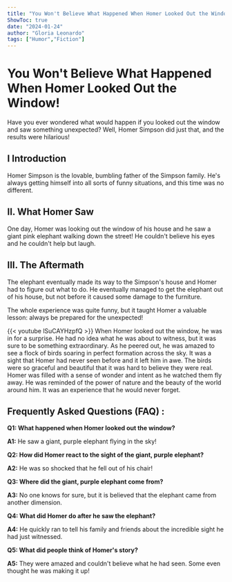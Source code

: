 ```yaml
---
title: "You Won't Believe What Happened When Homer Looked Out the Window!"
ShowToc: true 
date: "2024-01-24"
author: "Gloria Leonardo" 
tags: ["Humor","Fiction"]
---
```

# You Won't Believe What Happened When Homer Looked Out the Window!

Have you ever wondered what would happen if you looked out the window and saw something unexpected? Well, Homer Simpson did just that, and the results were hilarious!

## I Introduction

Homer Simpson is the lovable, bumbling father of the Simpson family. He's always getting himself into all sorts of funny situations, and this time was no different.

## II. What Homer Saw

One day, Homer was looking out the window of his house and he saw a giant pink elephant walking down the street! He couldn't believe his eyes and he couldn't help but laugh.

## III. The Aftermath

The elephant eventually made its way to the Simpson's house and Homer had to figure out what to do. He eventually managed to get the elephant out of his house, but not before it caused some damage to the furniture.

The whole experience was quite funny, but it taught Homer a valuable lesson: always be prepared for the unexpected!

{{< youtube lSuCAYHzpfQ >}} 
When Homer looked out the window, he was in for a surprise. He had no idea what he was about to witness, but it was sure to be something extraordinary. As he peered out, he was amazed to see a flock of birds soaring in perfect formation across the sky. It was a sight that Homer had never seen before and it left him in awe. The birds were so graceful and beautiful that it was hard to believe they were real. Homer was filled with a sense of wonder and intent as he watched them fly away. He was reminded of the power of nature and the beauty of the world around him. It was an experience that he would never forget.

## Frequently Asked Questions (FAQ) :
**Q1: What happened when Homer looked out the window?**

**A1:** He saw a giant, purple elephant flying in the sky!

**Q2: How did Homer react to the sight of the giant, purple elephant?**

**A2:** He was so shocked that he fell out of his chair!

**Q3: Where did the giant, purple elephant come from?**

**A3:** No one knows for sure, but it is believed that the elephant came from another dimension.

**Q4: What did Homer do after he saw the elephant?**

**A4:** He quickly ran to tell his family and friends about the incredible sight he had just witnessed.

**Q5: What did people think of Homer's story?**

**A5:** They were amazed and couldn't believe what he had seen. Some even thought he was making it up!



